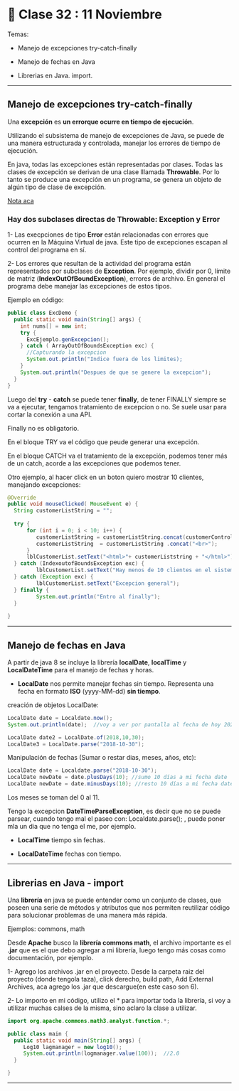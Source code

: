 # 📘 Clase 32 : 11 Noviembre

Temas:

- Manejo de excepciones try-catch-finally

- Manejo de fechas en Java

- Librerias en Java. import.

---

## Manejo de excepciones try-catch-finally

Una **excepción** es **un errorque ocurre en tiempo de ejecución**.

Utilizando el subsistema de manejo de excepciones de Java, se puede de una manera estructurada y controlada, manejar los errores de tiempo de ejecución.

En java, todas las excepciones están representadas por clases. Todas las clases de excepción se derivan de una clase lllamada **Throwable**. Por lo tanto se produce una excepción en un programa, se genera un objeto de algún tipo de clase de excepción.

[Nota aca](https://javadesdecero.es/intermedio/manejo-de-excepciones)

### Hay dos subclases directas de Throwable: Exception y Error

1- Las execpciones de tipo **Error** están relacionadas con errores que ocurren en la Máquina Virtual de java. Este tipo de excepciones escapan al control del programa en sí.

2- Los errores que resultan de la actividad del programa están representados por subclases de **Exception**. Por ejemplo, dividir por 0, límite de matriz (**IndexOutOfBoundException**), errores de archivo. En general el programa debe manejar las excepciones de estos tipos.


Ejemplo en código:

```JAVA
public class ExcDemo {
  public static void main(String[] args) {
    int nums[] = new int;
    try {
      ExcEjemplo.genExcepcion();
    } catch ( ArrayOutOfBoundsException exc) {
      //Capturando la excepcion
      System.out.println("Indice fuera de los limites);
    }
    System.out.println("Despues de que se genere la excepcion");
  }
}
```
Luego del **try** - **catch** se puede tener **finally**, de tener FINALLY siempre se va a ejecutar, tengamos tratamiento de excepcion o no. Se suele usar para cortar la conexión a una API.

Finally no es obligatorio.

En el bloque TRY va el código que peude generar una excepción.

En el bloque CATCH va el tratamiento de la excepción, podemos tener más de un catch, acorde a las excepciones que podemos tener.

Otro ejemplo, al hacer click en un boton quiero mostrar 10 clientes, manejando excepciones:

```JAVA
@Override
public void mouseClicked( MouseEvent e) {
  String customerListString = "";
  
  try {
      for (int i = 0; i < 10; i++) {
         customerListString = customerListString.concat(customerControler.getAllCustomers().get(i).toString());
         customerListString  = customerListString .concat("<br>");
      }
      lblCustomerList.setText("<html>"+ customerListstring + "</html>");
  } catch (IndexoutofBoundsException exc) {
         lblCustomerList.setText("Hay menos de 10 clientes en el sistema. Error!");
  } catch (Exception exc) {     
         lblCustomerList.setText("Excepcion general");
  } finally {
         System.out.println("Entro al finally");
  }
  
}
```

---

## Manejo de fechas en Java

A partir de java 8 se incluye la librería **localDate**, **localTime** y **LocalDateTime** para el manejo de fechas y horas.

- **LocalDate** nos permite manejar fechas sin tiempo. Representa una fecha en formato **ISO** (yyyy-MM-dd) **sin tiempo**.

creación de objetos LocalDate:


```JAVA
LocalDate date = Localdate.now();
System.out.println(date);  //voy a ver por pantalla al fecha de hoy 2021-11-13
```

```JAVA
LocalDate date2 = LocalDate.of(2018,10,30);
LocalDate3 = LocalDate.parse("2018-10-30");
```

Manipulación de fechas (Sumar o restar dias, meses, años, etc):

```JAVA
LocalDate date = Localdate.parse("2018-10-30");
LocalDate newDate = date.plusDays(10); //sumo 10 días a mi fecha date
LocalDate newDate = date.minusDays(10); //resto 10 días a mi fecha date
```

Los meses se toman del 0 al 11.

Tengo la excepcion **DateTimeParseException**, es decir que no se puede parsear, cuando tengo mal el paseo con: Localdate.parse(); , puede poner mla un dia que no tenga el me, por ejemplo.


- **LocalTime** tiempo sin fechas.

- **LocalDateTime** fechas con tiempo.

---

## Librerias en Java - import

Una **librería** en java se puede entender como un conjunto de clases, que poseen una serie de métodos y atributos que nos permiten reutilizar código para solucionar problemas de una manera más rápida.

Ejemplos: commons, math


Desde **Apache** busco la **librería commons math**, el archivo importante es el **.jar** que es el que debo agregar a mi librería, luego tengo más cosas como documentación, por ejemplo.

1- Agrego los archivos .jar en el proyecto. Desde la carpeta raiz del proyecto (donde tengola taza), click derecho,  build path, Add External Archives, aca agrego los .jar que descargue(en este caso son 6).

2- Lo importo en mi código, utilizo el * para importar toda la librería, si voy a utilizar muchas calses de la misma, sino aclaro la clase a utilizar.

```JAVA
import org.apache.commons.math3.analyst.function.*;

public class main {
  public static void main(String[] args) {
     Log10 lagmanager = new log10();
     System.out.println(logmanager.value(100));  //2.0
  }

}
```

---
